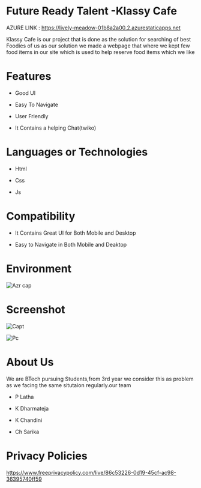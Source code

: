 # Future Ready Talent -Klassy Cafe



AZURE LINK : https://lively-meadow-01b8a2a00.2.azurestaticapps.net



Klassy Cafe is our project that is done as the solution for searching of best Foodies of us as our solution we made a webpage that where we kept few food items in our site which is used to help reserve food items which we like



# Features
-  Good UI

-  Easy To Navigate

-  User Friendly

-  It Contains a helping Chat(twiko)



# Languages or Technologies

-  Html

-  Css

-  Js


# Compatibility
 -  It Contains Great UI for Both Mobile and Desktop
 
 -  Easy to Navigate in Both Mobile and Deaktop

#  Environment

 ![Azr cap](https://user-images.githubusercontent.com/112966533/198363644-9f74bd87-c87f-4c16-96f3-66f5ebd6c568.jpg)

# Screenshot
![Capt](https://user-images.githubusercontent.com/112966533/198355827-7eb71bda-0bd7-4ee0-a8fc-c13ecbb9f8f1.jpg)

![Pc](https://user-images.githubusercontent.com/112966533/198355891-cda950d6-6b13-4282-8164-2c4563ff807e.jpg)


# About Us
We are BTech pursuing Students,from 3rd year we consider this as problem as we facing the same situtaion regularly.our team

-  P Latha
 
-  K Dharmateja

-  K Chandini

-  Ch Sarika


# Privacy Policies 

https://www.freeprivacypolicy.com/live/86c53226-0d19-45cf-ac98-36395740ff59

